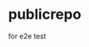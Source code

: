 # publicrepo
for e2e test







































































































































































































































































































































































































































































































































































































































































































































































































































































































































































































































































































































































































































































































































































































































































































































































































































































































































































































































































































































































































































































































































































































































































